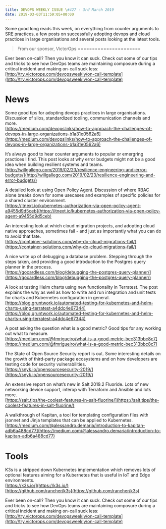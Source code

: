 ```yaml
---
title: DEVOPS WEEKLY ISSUE \#427 - 3rd March 2019 
date: 2019-03-03T11:59:05+00:00
---
```


Some good long reads this week, on everything from counter arguments to SRE practices, a few posts on successfully adopting devops and cloud practices in large organisations and several posts looking at the latest tools.


>From our sponsor, VictorOps
======================

Ever been on-call? Then you know it can suck. Check out some of our tips and tricks to see how DevOps teams are maintaining composure during a critical incident and making on-call suck less:
<br>[http://try.victorops.com/devopsweekly/on-call-template](http://try.victorops.com/devopsweekly/on-call-template)


News
====

Some good tips for adopting devops practices in large organisations. Discussion of silos, standardized tooling, communication channels and more.
<br>[https://medium.com/devopslinks/how-to-approach-the-challenges-of-devops-in-large-organizations-b1a31e0562a6](https://medium.com/devopslinks/how-to-approach-the-challenges-of-devops-in-large-organizations-b1a31e0562a6)


It’s always good to hear counter arguments to popular or emergring practices I find. This post looks at why error budgets might not be a good idea when building resilient systems and teams.
<br>[http://willgallego.com/2019/02/23/resilience-engineering-and-error-budgets/](http://willgallego.com/2019/02/23/resilience-engineering-and-error-budgets/)


A detailed look at using Open Policy Agent. Discussion of where RBAC alone breaks down for some usecases and examples of specific policies for a shared cluster environment.
<br>[https://itnext.io/kubernetes-authorization-via-open-policy-agent-a9455d9d5ceb](https://itnext.io/kubernetes-authorization-via-open-policy-agent-a9455d9d5ceb)


An interesting look at which cloud migration projects, and adopting cloud native approaches, sometimes fail - and just as importantly what you can do to avoid that fate.
<br>[https://container-solutions.com/why-do-cloud-migrations-fail/](https://container-solutions.com/why-do-cloud-migrations-fail/)


A nice write up of debugging a database problem. Stepping through the steps taken, and providing a good introduction to the Postgres query planner in the process.
<br>[https://gocardless.com/blog/debugging-the-postgres-query-planner/](https://gocardless.com/blog/debugging-the-postgres-query-planner/)


A look at testing Helm charts using new functionality in Terratest. The post explains the why as well as how to write and run integration and unit tests for charts and Kubernetes configuration in general.
<br>[https://blog.gruntwork.io/automated-testing-for-kubernetes-and-helm-charts-using-terratest-a4ddc4e67344](https://blog.gruntwork.io/automated-testing-for-kubernetes-and-helm-charts-using-terratest-a4ddc4e67344)


A post asking the question what is a good metric? Good tips for any working out what to measure.
<br>[https://medium.com/@fmrigueiro/what-is-a-good-metric-bec313bbc8c7](https://medium.com/@fmrigueiro/what-is-a-good-metric-bec313bbc8c7)


The State of Open Source Security report is out. Some interesting details on the growth of third-party package ecosystems and on how developers are testing code for security vulnerabilities.
<br>[https://snyk.io/opensourcesecurity-2019/](https://snyk.io/opensourcesecurity-2019/)


An extensive report on what’s new in Salt 2019.2 Fluoride. Lots of new networking device support, interop with Terraform and Ansible and lots more.
<br>[https://salt.tips/the-coolest-features-in-salt-fluorine/](https://salt.tips/the-coolest-features-in-salt-fluorine/)


A walkthrough of Kapitan, a tool for templating configuration files with jsonnet and Jinja templates that can be applied to Kubernetes.
<br>[https://medium.com/@alessandro.demaria/introduction-to-kapitan-adb6a488cd77](https://medium.com/@alessandro.demaria/introduction-to-kapitan-adb6a488cd77)


Tools
====

K3s is a stripped down Kubernetes implementation which removes lots of optional features aiming for a Kubernetes that is useful in IoT and Edge environments.
<br>[https://k3s.io/](https://k3s.io/)
<br>[https://github.com/rancher/k3s](https://github.com/rancher/k3s)



Ever been on-call? Then you know it can suck. Check out some of our tips and tricks to see how DevOps teams are maintaining composure during a critical incident and making on-call suck less:
<br>[http://try.victorops.com/devopsweekly/on-call-template](http://try.victorops.com/devopsweekly/on-call-template)



